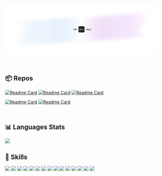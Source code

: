 ![](/cover-2.0.png)

<br>

## 📦 Repos

[![Readme Card](https://github-readme-stats.vercel.app/api/pin/?username=veekhere&repo=quoro-app&bg_color=00000005&hide_border=true&title_color=1F2328&icon_color=1F2328&text_color=505050#gh-light-mode-only)](https://github.com/veekhere/quoro-app)
[![Readme Card](https://github-readme-stats.vercel.app/api/pin/?username=veekhere&repo=quoro-app&bg_color=00000005&hide_border=true&title_color=ffffff&icon_color=ffffff&text_color=cccccc#gh-dark-mode-only)](https://github.com/veekhere/quoro-app)
[![Readme Card](https://github-readme-stats.vercel.app/api/pin/?username=veekhere&repo=auto-pc-shutdowner-app&theme=transparent&hide_border=true&title_color=ffffff&icon_color=ffffff&text_color=cccccc)](https://github.com/veekhere/auto-pc-shutdowner-app)

[![Readme Card](https://github-readme-stats.vercel.app/api/pin/?username=veekhere&repo=codewars-solutions&theme=transparent&hide_border=true&title_color=ffffff&icon_color=ffffff&text_color=cccccc)](https://github.com/veekhere/codewars-solutions)
[![Readme Card](https://github-readme-stats.vercel.app/api/pin/?username=veekhere&repo=browser-search-cli&theme=transparent&hide_border=true&title_color=ffffff&icon_color=ffffff&text_color=cccccc)](https://github.com/veekhere/browser-search-cli)

<br>

## 📊 Languages Stats

<div>
  <img src="https://github-readme-stats.vercel.app/api/top-langs/?username=veekhere&layout=compact&theme=transparent&hide_border=true&langs_count=10&hide_title=true&title_color=ffffff&text_color=cccccc" />
<!--   &nbsp; &nbsp; &nbsp; &nbsp; &nbsp; &nbsp;
  <img src="https://readme-jokes-veekhere.vercel.app/api?hideBorder&theme=react&bgColor=%230E1116&title=Random%20Joke&qColor=%23EEE170" /> -->
</div>

## 💼 Skills

![](https://img.shields.io/badge/Angular-.framework-informational?style=flat-square&logo=angular&logoColor=white&color=3178C6)
![](https://img.shields.io/badge/JavaScript-.lang-informational?style=flat-square&logo=JavaScript&logoColor=white&color=3178C6)
![](https://img.shields.io/badge/TypeScript-.lang-informational?style=flat-square&logo=TypeScript&logoColor=white&color=3178C6)
![](https://img.shields.io/badge/Python-.lang-informational?style=flat-square&logo=Python&logoColor=white&color=3178C6)
![](https://img.shields.io/badge/Java-.lang-informational?style=flat-square&logo=Java&logoColor=white&color=3178C6)
![](https://img.shields.io/badge/SCSS-.styles-informational?style=flat-square&logo=Sass&logoColor=white&color=3178C6)
![](https://img.shields.io/badge/Docker-.tools-informational?style=flat-square&logo=docker&logoColor=white&color=3178C6)
![](https://img.shields.io/badge/Firebase-.tools-informational?style=flat-square&logo=firebase&logoColor=white&color=3178C6)
![](https://img.shields.io/badge/Figma-.tools-informational?style=flat-square&logo=figma&logoColor=white&color=3178C6)
![](https://img.shields.io/badge/Tailwind-.styles-informational?style=flat-square&logo=Tailwind-CSS&logoColor=white&color=3178C6)
![](https://img.shields.io/badge/Actions-.tools-informational?style=flat-square&logo=github-actions&logoColor=white&color=3178C6)
![](https://img.shields.io/badge/NPM-.tools-informational?style=flat-square&logo=npm&logoColor=white&color=3178C6)
![](https://img.shields.io/badge/Postman-.tools-informational?style=flat-square&logo=Postman&logoColor=white&color=3178C6)
![](https://img.shields.io/badge/GitHub-.tools-informational?style=flat-square&logo=GitHub&logoColor=white&color=3178C6)
![](https://img.shields.io/badge/Jira-.tools-informational?style=flat-square&logo=Jira-Software&logoColor=white&color=3178C6)
